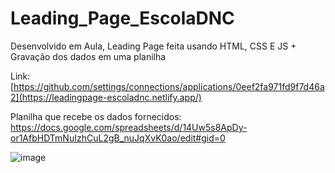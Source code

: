 # Leading_Page_EscolaDNC
Desenvolvido em Aula, Leading Page feita usando HTML, CSS E JS + Gravação dos dados em uma planilha 

Link:
[https://github.com/settings/connections/applications/0eef2fa971fd9f7d46a2](https://leadingpage-escoladnc.netlify.app/)

Planilha que recebe os dados fornecidos:
https://docs.google.com/spreadsheets/d/14Uw5s8ApDy-or1AfbHDTmNuIzhCuL2gB_nuJqXvK0ao/edit#gid=0

![image](https://github.com/IagoNeres55/Leading_Page_EscolaDNC/assets/109632131/eec9e195-98c2-4481-b2b4-ab124c9e5825)
